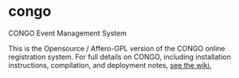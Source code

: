 congo
=====

CONGO Event Management System

This is the Opensource / Affero-GPL version of the CONGO online registration system.  For
full details on CONGO, including installation instructions, compilation, and deployment
notes, [see the wiki.](http://congo.wiki.stonekeep.com/)
